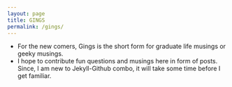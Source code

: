 ```yaml
---
layout: page
title: GINGS
permalink: /gings/
---
```


* For the new comers, Gings is the short form for graduate life musings or geeky musings. 
* I hope to contribute fun questions and musings here in form of posts. Since, I am new to Jekyll-Github combo, it will take some time before I get familiar.
